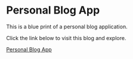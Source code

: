 # Personal Blog App

This is a blue print of a personal blog application.

Click the link below to visit this blog and explore.

[Personal Blog App](https://onlycoders.pythonanywhere.com/)
